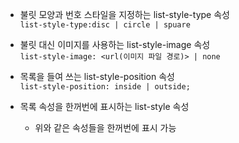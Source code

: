 * 불릿 모양과 번호 스타일을 지정하는 list-style-type 속성  
  `list-style-type:disc | circle | spuare `

* 불릿 대신 이미지를 사용하는 list-style-image 속성  
  `list-style-image: <url(이미지 파일 경로)> | none`

* 목록을 들여 쓰는  list-style-position 속성  
  `list-style-position: inside | outside;`

* 목록 속성을 한꺼번에 표시하는 list-style 속성 
   * 위와 같은 속성들을 한꺼번에 표시 가능
